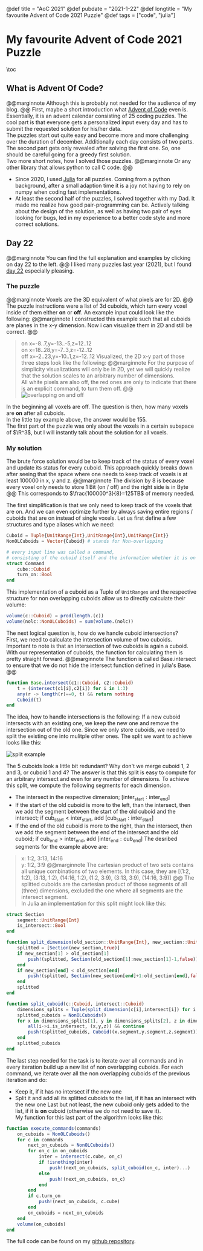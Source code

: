 @def title = "AoC 2021"
@def pubdate = "2021-1-22"
@def longtitle = "My favourite Advent of Code 2021 Puzzle"
@def tags = ["code", "julia"]

# My favourite Advent of Code 2021 Puzzle
\toc
## What is Advent Of Code?
@@marginnote
Although this is probably not needed for the audience of my blog.
@@
First, maybe a short introduction what [Advent of Code](https://adventofcode.com) even is.
Essentially, it is an advent calendar consisting of 25 coding puzzles.
The cool part is that everyone gets a personalized input every day and has to submit the requested solution for his/her data.\
The puzzles start out quite easy and become more and more challenging over the duration of december.
Additionally each day consists of two parts. The second part gets only revealed after solving the first one.
So, one should be careful going for a greedy first solution.\
Two more short notes, how I solved those puzzles.
@@marginnote
Or any other library that allows python to call C code.
@@
* Since 2020, I used [Julia](https://julialang.org) for all puzzles. Coming from a python background, after a small adaption time it is a joy not having to rely on numpy when coding fast implementations.
* At least the second half of the puzzles, I solved together with my Dad. It made me realize how good pair-programming can be. Actively talking about the design of the solution, as well as having two pair of eyes looking for bugs, led in my experience to a better code style and more correct solutions.

## Day 22 
@@marginnote
You can find the full explanation and examples by clicking on day 22 to the left.
@@
I liked many puzzles last year (2021), but I found [day 22](https://adventofcode.com/2021/day/22) especially pleasing.

### The puzzle
@@marginnote
Voxels are the 3D equivalent of what pixels are for 2D.
@@
The puzzle instructions were a list of 3d cuboids, which turn every voxel inside of them either __on__ or __off__.
An example input could look like the following:
@@marginnote
I constructed this example such that all cuboids are planes in the x-y dimension. Now i can visualize them in 2D and still be correct.
@@
> on x=-8..7,y=-13..-5,z=12..12\
> on x=18..28,y=-7..3,z=-12..12\
> off x=-2..23,y=-10..1,z=-12..12
Visualized, the 2D x-y part of those three steps look like the following:
@@marginnote
For the purpose of simplicity visualizations will only be in 2D, yet we will quickly realize that the solution scales to an arbitrary number of dimensions.\
All white pixels are also off, the red ones are only to indicate that there is an explicit command, to turn them off.
@@
![overlapping on and off](/assets/blogposts/AoC2021/overlap.png)

In the beginning all voxels are off.
The question is then, how many voxels are __on__ after all cuboids.\
In the little toy example above, the answer would be 155.\
The first part of the puzzle was only about the voxels in a certain subspace of $\R^3$, but I will instantly talk about the solution for all voxels.

### My solution
The brute force solution would be to keep track of the status of every voxel and update its status for every cuboid.
This approach quickly breaks down after seeing that the space where one needs to keep track of voxels is at least 100000 in x, y and z.
@@marginnote
The division by 8 is because every voxel only needs to store 1 Bit (on / off) and the right side is in Byte
@@
This corresponds to $\frac{100000^3}{8}=125TB$ of memory needed.

The first simplification is that we only need to keep track of the voxels that are on.
And we can even optimize further by always saving entire regions / cuboids that are on instead of single voxels.
Let us first define a few structures and type aliases which we need:
```julia
Cuboid = Tuple{UnitRange{Int},UnitRange{Int},UnitRange{Int}}
NonOLCuboids = Vector{Cuboid} # stands for Non-overlapping

# every input line was called a command,
# consisting of the cuboid itself and the information whether it is on or off
struct Command
    cube::Cuboid
    turn_on::Bool
end
```
This implementation of a cuboid as a Tuple of `UnitRanges` and the respective structure for non overlapping cuboids allow us to directly calculate their volume:
```julia
volume(c::Cuboid) = prod(length.(c))
volume(nolc::NonOLCuboids) = sum(volume.(nolc))
```
The next logical question is, how do we handle cuboid intersections?\
First, we need to calculate the intersection volume of two cuboids.
Important to note is that an intersection of two cuboids is again a cuboid.
With our representation of cuboids, the function for calculating them is pretty straight forward.
@@marginnote
The function is called Base.intersect to ensure that we do not hide the intersect function defined in julia's Base.
@@
```julia
function Base.intersect(c1::Cuboid, c2::Cuboid) 
    t = (intersect(c1[i],c2[i]) for i in 1:3)
    any(r -> length(r)==0, t) && return nothing
    Cuboid(t)
end
```
The idea, how to handle intersections is the following: If a new cuboid intersects with an existing one, we keep the new one and remove the intersection out of the old one.
Since we only store cuboids, we need to split the existing one into mulitple other ones.
The split we want to achieve looks like this:

![split example](/assets/blogposts/AoC2021/split.png)

The 5 cuboids look a little bit redundant? Why don't we merge cuboid 1, 2 and 3, or cuboid 1 and 4?
The answer is that this split is easy to compute for an arbitrary intersect and even for any number of dimensions.
To achieve this split, we compute the following segments for each dimension. 
* The intersect in the respective dimension; [$\text{inter}_\text{start} : \text{inter}_\text{end}$]
* If the start of the old cuboid is more to the left, than the intersect, then we add the segment between the start of the old cuboid and the intersect; if $\text{cub}_\text{start} < \text{inter}_\text{start}$, add [$\text{cub}_\text{start} : \text{inter}_\text{start}$]
* If the end of the old cuboid is more to the right, than the intersect, then we add the segment between the end of the intersect and the old cuboid; if $\text{cub}_\text{end} > \text{inter}_\text{end}$, add [$\text{inter}_\text{end} : \text{cub}_\text{end}$]
The desribed segments for the example above are:
> x: 1:2, 3:13, 14:16\
> y: 1:2, 3:9
@@marginnote
The cartesian product of two sets contains all unique combinations of two elements.
In this case, they are [(1:2, 1:2), (3:13, 1:2), (14:16, 1:2), (1:2, 3:9), (3:13, 3:9), (14:16, 3:9)]
@@
The splitted cuboids are the cartesian product of those segments of all (three) dimensions, excluded the one where all segments are the intersect segment.\
In Julia an implementation for this split might look like this:
```julia
struct Section
    segment::UnitRange{Int}
    is_intersect::Bool
end

function split_dimension(old_section::UnitRange{Int}, new_section::UnitRange{Int})
    splitted = [Section(new_section,true)]
    if new_section[1] > old_section[1]
        push!(splitted, Section(old_section[1]:new_section[1]-1,false))
    end
    if new_section[end] < old_section[end]
        push!(splitted, Section(new_section[end]+1:old_section[end],false))
    end
    splitted
end

function split_cuboid(c::Cuboid, intersect::Cuboid)
    dimensions_splits = Tuple(split_dimension(c[i],intersect[i]) for i in 1:3)
    splitted_cuboids = NonOLCuboids()
    for x in dimensions_splits[1], y in dimensions_splits[2], z in dimensions_splits[3]
        all(i->i.is_intersect, (x,y,z)) && continue
        push!(splitted_cuboids, Cuboid((x.segment,y.segment,z.segment)))
    end
    splitted_cuboids
end
```
The last step needed for the task is to iterate over all commands and in every iteration build up a new list of non overlapping cuboids.
For each command, we iterate over all the non overlapping cuboids of the previous iteration and do:
* Keep it, if it has no intersect if the new one
* Split it and add all its splitted cuboids to the list, if it has an intersect with the new one
Last but not least, the new cuboid only gets added to the list, if it is **on** cuboid (otherwise we do not need to save it).\
My function for this last part of the algorithm looks like this:
```julia
function execute_commands(commands)
    on_cuboids = NonOLCuboids()
    for c in commands
        next_on_cuboids = NonOLCuboids()
        for on_c in on_cuboids
            inter = intersect(c.cube, on_c)
            if !isnothing(inter)
                push!(next_on_cuboids, split_cuboid(on_c, inter)...)
            else
                push!(next_on_cuboids, on_c)
            end
        end
        if c.turn_on
            push!(next_on_cuboids, c.cube)
        end
        on_cuboids = next_on_cuboids
    end
    volume(on_cuboids)
end
```

The full code can be found on my [github repository](https://github.com/Tobias-Thomas/AdventOfCode/).
